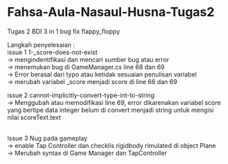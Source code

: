# Fahsa-Aula-Nasaul-Husna-Tugas2
Tugas 2 BDI 3 in 1 bug fix flappy_floppy
<br>

Langkah penyelesaian :
<br>
issue 1 1-_score-does-not-exist
<br>
-> mengindentifikasi dan mencari sumber bug atau error
<br>
-> menemukan bug di GameManager.cs line 68 dan 69
<br>
-> Error berasal dari typo atau ketidak sesuaian penulisan variabel
<br>
-> merubah variabel _score menjadi score di line 68 dan 69
<br>

issue 2 cannot-implicitly-convert-type-int-to-string
<br>
-> Menggubah atau memodifikasi line 69, error dikarenakan variabel score yang bertipe data integer belum di convert menjadi string untuk mengisi nilai scoreText.text

<br>
 Issue 3 Nug pada gameplay
 <br>
 -> enable Tap Controller dan checklis rigidbody rimulated di object Plane
 <br>
 -> Merubah syntax di Game Manager dan TapController
 
